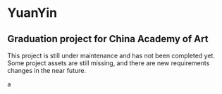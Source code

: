 # YuanYin
## Graduation project for China Academy of Art
This project is still under maintenance and has not been completed yet.
Some project assets are still missing, and there are new requirements changes in the near future.

a
